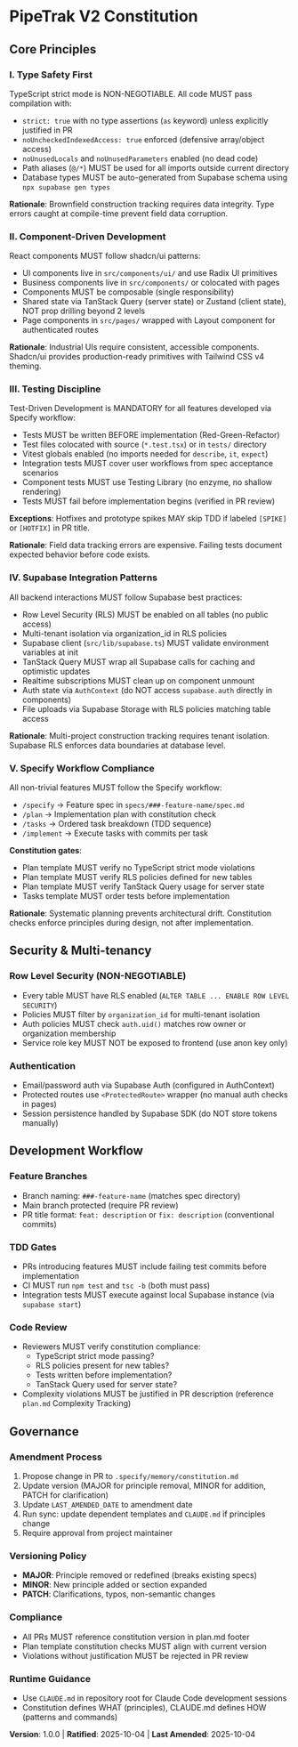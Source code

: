 <!--
  SYNC IMPACT REPORT
  ==================
  Version Change: [TEMPLATE] → 1.0.0

  Initial Ratification:
  - 5 core principles established for PipeTrak V2
  - Type Safety First (I)
  - Component-Driven Development (II)
  - Testing Discipline (III)
  - Supabase Integration Patterns (IV)
  - Specify Workflow Compliance (V)

  Added Sections:
  - Security & Multi-tenancy (RLS enforcement)
  - Development Workflow (feature branch, TDD gates)

  Templates Requiring Updates:
  ✅ .specify/templates/plan-template.md - Constitution Check section references updated
  ✅ .specify/templates/spec-template.md - Already aligned (no tech details requirement matches)
  ✅ .specify/templates/tasks-template.md - TDD ordering matches principle III

  Follow-up TODOs:
  - None - all principles concrete and actionable
-->

# PipeTrak V2 Constitution

## Core Principles

### I. Type Safety First
TypeScript strict mode is NON-NEGOTIABLE. All code MUST pass compilation with:
- `strict: true` with no type assertions (`as` keyword) unless explicitly justified in PR
- `noUncheckedIndexedAccess: true` enforced (defensive array/object access)
- `noUnusedLocals` and `noUnusedParameters` enabled (no dead code)
- Path aliases (`@/*`) MUST be used for all imports outside current directory
- Database types MUST be auto-generated from Supabase schema using `npx supabase gen types`

**Rationale**: Brownfield construction tracking requires data integrity. Type errors caught at compile-time prevent field data corruption.

### II. Component-Driven Development
React components MUST follow shadcn/ui patterns:
- UI components live in `src/components/ui/` and use Radix UI primitives
- Business components live in `src/components/` or colocated with pages
- Components MUST be composable (single responsibility)
- Shared state via TanStack Query (server state) or Zustand (client state), NOT prop drilling beyond 2 levels
- Page components in `src/pages/` wrapped with Layout component for authenticated routes

**Rationale**: Industrial UIs require consistent, accessible components. Shadcn/ui provides production-ready primitives with Tailwind CSS v4 theming.

### III. Testing Discipline
Test-Driven Development is MANDATORY for all features developed via Specify workflow:
- Tests MUST be written BEFORE implementation (Red-Green-Refactor)
- Test files colocated with source (`*.test.tsx`) or in `tests/` directory
- Vitest globals enabled (no imports needed for `describe`, `it`, `expect`)
- Integration tests MUST cover user workflows from spec acceptance scenarios
- Component tests MUST use Testing Library (no enzyme, no shallow rendering)
- Tests MUST fail before implementation begins (verified in PR review)

**Exceptions**: Hotfixes and prototype spikes MAY skip TDD if labeled `[SPIKE]` or `[HOTFIX]` in PR title.

**Rationale**: Field data tracking errors are expensive. Failing tests document expected behavior before code exists.

### IV. Supabase Integration Patterns
All backend interactions MUST follow Supabase best practices:
- Row Level Security (RLS) MUST be enabled on all tables (no public access)
- Multi-tenant isolation via organization_id in RLS policies
- Supabase client (`src/lib/supabase.ts`) MUST validate environment variables at init
- TanStack Query MUST wrap all Supabase calls for caching and optimistic updates
- Realtime subscriptions MUST clean up on component unmount
- Auth state via `AuthContext` (do NOT access `supabase.auth` directly in components)
- File uploads via Supabase Storage with RLS policies matching table access

**Rationale**: Multi-project construction tracking requires tenant isolation. Supabase RLS enforces data boundaries at database level.

### V. Specify Workflow Compliance
All non-trivial features MUST follow the Specify workflow:
- `/specify` → Feature spec in `specs/###-feature-name/spec.md`
- `/plan` → Implementation plan with constitution check
- `/tasks` → Ordered task breakdown (TDD sequence)
- `/implement` → Execute tasks with commits per task

**Constitution gates**:
- Plan template MUST verify no TypeScript strict mode violations
- Plan template MUST verify RLS policies defined for new tables
- Plan template MUST verify TanStack Query usage for server state
- Tasks template MUST order tests before implementation

**Rationale**: Systematic planning prevents architectural drift. Constitution checks enforce principles during design, not after implementation.

## Security & Multi-tenancy

### Row Level Security (NON-NEGOTIABLE)
- Every table MUST have RLS enabled (`ALTER TABLE ... ENABLE ROW LEVEL SECURITY`)
- Policies MUST filter by `organization_id` for multi-tenant isolation
- Auth policies MUST check `auth.uid()` matches row owner or organization membership
- Service role key MUST NOT be exposed to frontend (use anon key only)

### Authentication
- Email/password auth via Supabase Auth (configured in AuthContext)
- Protected routes use `<ProtectedRoute>` wrapper (no manual auth checks in pages)
- Session persistence handled by Supabase SDK (do NOT store tokens manually)

## Development Workflow

### Feature Branches
- Branch naming: `###-feature-name` (matches spec directory)
- Main branch protected (require PR review)
- PR title format: `feat: description` or `fix: description` (conventional commits)

### TDD Gates
- PRs introducing features MUST include failing test commits before implementation
- CI MUST run `npm test` and `tsc -b` (both must pass)
- Integration tests MUST execute against local Supabase instance (via `supabase start`)

### Code Review
- Reviewers MUST verify constitution compliance:
  - TypeScript strict mode passing?
  - RLS policies present for new tables?
  - Tests written before implementation?
  - TanStack Query used for server state?
- Complexity violations MUST be justified in PR description (reference `plan.md` Complexity Tracking)

## Governance

### Amendment Process
1. Propose change in PR to `.specify/memory/constitution.md`
2. Update version (MAJOR for principle removal, MINOR for addition, PATCH for clarification)
3. Update `LAST_AMENDED_DATE` to amendment date
4. Run sync: update dependent templates and `CLAUDE.md` if principles change
5. Require approval from project maintainer

### Versioning Policy
- **MAJOR**: Principle removed or redefined (breaks existing specs)
- **MINOR**: New principle added or section expanded
- **PATCH**: Clarifications, typos, non-semantic changes

### Compliance
- All PRs MUST reference constitution version in plan.md footer
- Plan template constitution checks MUST align with current version
- Violations without justification MUST be rejected in PR review

### Runtime Guidance
- Use `CLAUDE.md` in repository root for Claude Code development sessions
- Constitution defines WHAT (principles), CLAUDE.md defines HOW (patterns and commands)

**Version**: 1.0.0 | **Ratified**: 2025-10-04 | **Last Amended**: 2025-10-04
